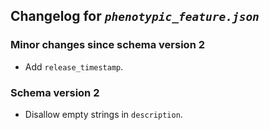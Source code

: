 ## Changelog for *`phenotypic_feature.json`*

### Minor changes since schema version 2

* Add `release_timestamp`.

### Schema version 2

* Disallow empty strings in `description`.
